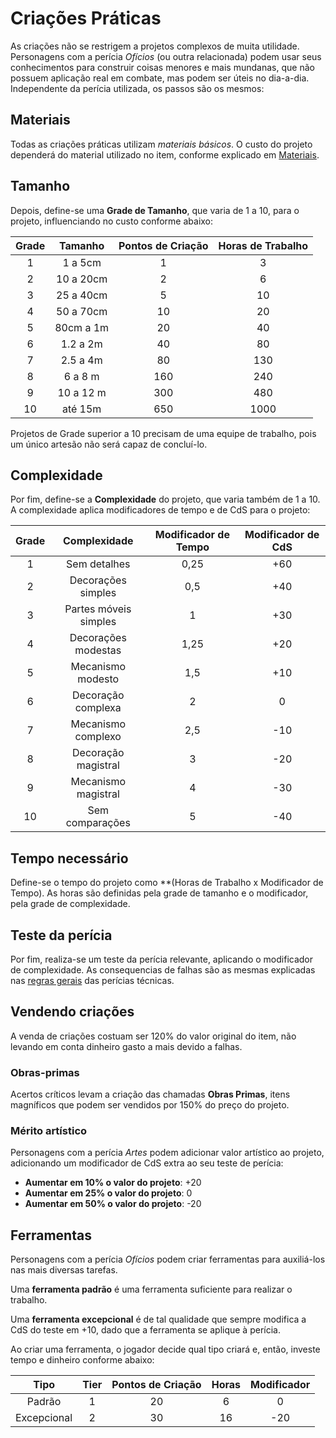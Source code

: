 # Criações Práticas

As criações não se restrigem a projetos complexos de muita utilidade. Personagens com a perícia *Ofícios* (ou outra relacionada) podem usar seus conhecimentos para construir coisas menores e mais mundanas, que não possuem aplicação real em combate, mas podem ser úteis no dia-a-dia. Independente da perícia utilizada, os passos são os mesmos:

## Materiais

Todas as criações práticas utilizam *materiais básicos*. O custo do projeto dependerá do material utilizado no item, conforme explicado em [Materiais](https://github.com/felipevfa/FFRPG2/blob/master/Sistema/Perícias%20Técnicas/Materiais.md).

## Tamanho

Depois, define-se uma **Grade de Tamanho**, que varia de 1 a 10, para o projeto, influenciando no custo conforme abaixo:

| Grade             | Tamanho           | Pontos de Criação | Horas de Trabalho |
|:-----------------:|:-----------------:|:-----------------:|:-----------------:|
| 1                 | 1 a 5cm           | 1                 | 3                 |
| 2                 | 10 a 20cm         | 2                 | 6                 |
| 3                 | 25 a 40cm         | 5                 | 10                |
| 4                 | 50 a 70cm         | 10                | 20                |
| 5                 | 80cm a 1m         | 20                | 40                |
| 6                 | 1.2 a 2m          | 40                | 80                |
| 7                 | 2.5 a 4m          | 80                | 130               |
| 8                 | 6 a 8 m           | 160               | 240               |
| 9                 | 10 a 12 m         | 300               | 480               |
| 10                | até 15m           | 650               | 1000              |

Projetos de Grade superior a 10 precisam de uma equipe de trabalho, pois um único artesão não será capaz de concluí-lo.

## Complexidade

Por fim, define-se a **Complexidade** do projeto, que varia também de 1 a 10. A complexidade aplica modificadores de tempo e de CdS para o projeto: 

| Grade             | Complexidade          | Modificador de Tempo | Modificador de CdS |
|:-----------------:|:---------------------:|:--------------------:|:------------------:|
| 1                 | Sem detalhes          | 0,25                 | +60                |
| 2                 | Decorações simples    | 0,5                  | +40                |
| 3                 | Partes móveis simples | 1                    | +30                |
| 4                 | Decorações modestas   | 1,25                 | +20                |
| 5                 | Mecanismo modesto     | 1,5                  | +10                |
| 6                 | Decoração complexa    | 2                    |   0                |
| 7                 | Mecanismo complexo    | 2,5                  | -10                |
| 8                 | Decoração magistral   | 3                    | -20                |
| 9                 | Mecanismo magistral   | 4                    | -30                |
| 10                | Sem comparações       | 5                    | -40                |

## Tempo necessário

Define-se o tempo do projeto como **(Horas de Trabalho x Modificador de Tempo). As horas são definidas pela grade de tamanho e o modificador, pela grade de complexidade.

## Teste da perícia

Por fim, realiza-se um teste da perícia relevante, aplicando o modificador de complexidade. As consequencias de falhas são as mesmas explicadas nas [regras gerais](https://github.com/felipevfa/FFRPG2/blob/master/Sistema/Perícias%20Técnicas/Regras%20Gerais.md) das perícias técnicas.

## Vendendo criações

A venda de criações costuam ser 120% do valor original do item, não levando em conta dinheiro gasto a mais devido a falhas.

### Obras-primas

Acertos críticos levam a criação das chamadas **Obras Primas**, itens magníficos que podem ser vendidos por 150% do preço do projeto.

### Mérito artístico

Personagens com a perícia *Artes* podem adicionar valor artístico ao projeto, adicionando um modificador de CdS extra ao seu teste de perícia:

* **Aumentar em 10% o valor do projeto**: +20
* **Aumentar em 25% o valor do projeto**: 0
* **Aumentar em 50% o valor do projeto**: -20

## Ferramentas

Personagens com a perícia *Ofícios* podem criar ferramentas para auxiliá-los nas mais diversas tarefas.

Uma **ferramenta padrão** é uma ferramenta suficiente para realizar o trabalho. 

Uma **ferramenta excepcional** é de tal qualidade que sempre modifica a CdS do teste em +10, dado que a ferramenta se aplique à perícia.

Ao criar uma ferramenta, o jogador decide qual tipo criará e, então, investe tempo e dinheiro conforme abaixo:

| Tipo         | Tier | Pontos de Criação | Horas | Modificador |
|:------------:|:----:|:-----------------:|:-----:|:-----------:|
| Padrão       | 1    | 20                | 6     | 0           |
| Excepcional  | 2    | 30                | 16    | -20         |
